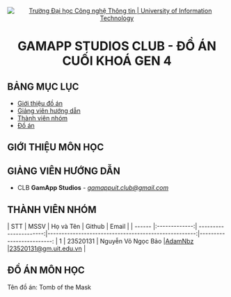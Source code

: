 <p align="center">
  <a href="https://www.uit.edu.vn/" title="Trường Đại học Công nghệ Thông tin" style="border: 5;">
    <img src="https://i.imgur.com/WmMnSRt.png" alt="Trường Đại học Công nghệ Thông tin | University of Information Technology">
  </a>
</p>

<!-- Title -->
<h1 align="center"><b>GAMAPP STUDIOS CLUB - ĐỒ ÁN CUỐI KHOÁ GEN 4</b></h1>



## BẢNG MỤC LỤC
* [ Giới thiệu đồ án](#gioithieuproject)
* [ Giảng viên hướng dẫn](#giangvien)
* [ Thành viên nhóm](#thanhvien)
* [ Đồ án](#doan)


## GIỚI THIỆU MÔN HỌC
<a name="gioithieuproject"></a>


## GIẢNG VIÊN HƯỚNG DẪN
<a name="giangvien"></a>
* CLB **GamApp Studios** - *gamappuit.club@gmail.com*


## THÀNH VIÊN NHÓM
<a name="thanhvien"></a>
| STT    | MSSV          | Họ và Tên              | Github                                               | Email                   |
| ------ |:-------------:| ----------------------:|-----------------------------------------------------:|-------------------------:
| 1      | 23520131      | Nguyễn Võ Ngọc Bảo     |[AdamNbz](https://github.com/AdamNbz)                 |23520131@gm.uit.edu.vn   |


## ĐỒ ÁN MÔN HỌC
<a name="doan"></a>
Tên đồ án: Tomb of the Mask

